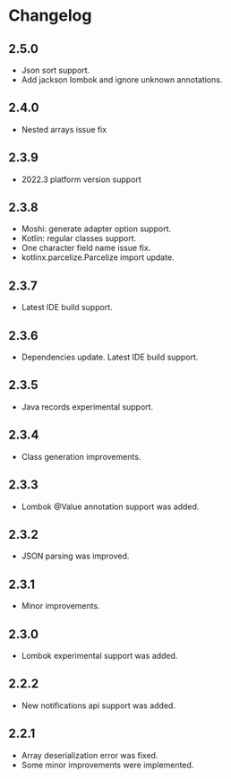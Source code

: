 # Changelog

## 2.5.0
- Json sort support.
- Add jackson lombok and ignore unknown annotations.

## 2.4.0
- Nested arrays issue fix

## 2.3.9
- 2022.3 platform version support

## 2.3.8
- Moshi: generate adapter option support.
- Kotlin: regular classes support.
- One character field name issue fix.
- kotlinx.parcelize.Parcelize import update.

## 2.3.7

- Latest IDE build support.

## 2.3.6

- Dependencies update. Latest IDE build support.

## 2.3.5

- Java records experimental support.

## 2.3.4

- Class generation improvements.

## 2.3.3

- Lombok @Value annotation support was added.

## 2.3.2

- JSON parsing was improved.

## 2.3.1

- Minor improvements.

## 2.3.0

- Lombok experimental support was added.

## 2.2.2

- New notifications api support was added.

## 2.2.1

- Array deserialization error was fixed.
- Some minor improvements were implemented.
